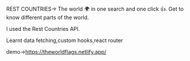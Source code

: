 REST COUNTRIES-> The world 🌍 in one search and one click 👍.
Get to know different parts of the world.

I used the Rest Countries API.

Learnt data fetching,custom hooks,react router

demo->https://theworldflags.netlify.app/
